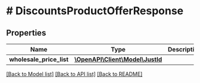 # # DiscountsProductOfferResponse

## Properties

Name | Type | Description | Notes
------------ | ------------- | ------------- | -------------
**wholesale_price_list** | [**\OpenAPI\Client\Model\JustId**](JustId.md) |  | [optional]

[[Back to Model list]](../../README.md#models) [[Back to API list]](../../README.md#endpoints) [[Back to README]](../../README.md)
